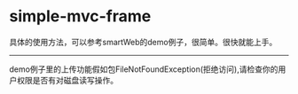 # simple-mvc-frame
具体的使用方法，可以参考smartWeb的demo例子，很简单。很快就能上手。

-----------

demo例子里的上传功能假如包FileNotFoundException(拒绝访问),请检查你的用户权限是否有对磁盘读写操作。
